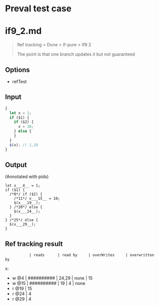 # Preval test case

# if9_2.md

> Ref tracking > Done > If-pure > If9 2
>
> The point is that one branch updates it but not guaranteed

## Options

- refTest

## Input

`````js filename=intro
{
  let x = 1;
  if ($1) {
    if ($2) {
      x = 10;
    } else {
    }
  }
  $(x); // 1,10
}
`````


## Output

(Annotated with pids)

`````filename=intro
let x___4__ = 1;
if ($1) {
  /*8*/ if ($2) {
    /*11*/ x___15__ = 10;
    $(x___19__);
  } /*20*/ else {
    $(x___24__);
  }
} /*25*/ else {
  $(x___29__);
}
`````


## Ref tracking result


               | reads      | read by     | overWrites     | overwritten by
x:
  - w @4       | ########## | 24,29       | none           | 15
  - w @15      | ########## | 19          | 4              | none
  - r @19      | 15
  - r @24      | 4
  - r @29      | 4
